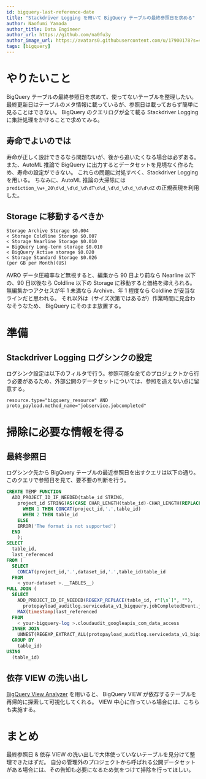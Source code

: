 ```yaml
---
id: bigquery-last-reference-date
title: "Stackdriver Logging を用いて BigQuery テーブルの最終参照日を求める"
author: Naofumi Yamada
author_title: Data Engineer
author_url: https://github.com/na0fu3y
author_image_url: https://avatars0.githubusercontent.com/u/17900178?s=400&v=4
tags: [bigquery]
---
```


# やりたいこと
BigQuery テーブルの最終参照日を求めて、使ってないテーブルを整理したい。
最終更新日はテーブルのメタ情報に載っているが、参照日は載っておらず簡単に見ることはできない。
BigQuery のクエリログが全て載る Stackdriver Logging に集計処理をかけることで求めてみる。

<!--truncate-->

## 寿命でよいのでは
寿命が正しく設計できるなら問題ないが、後から追いたくなる場合は必ずある。
また、AutoML 推論で BigQuery に出力するとデータセットを見境なく作るため、寿命の設定ができない。
これらの問題に対処すべく、Stackdriver Logging を用いる。
ちなみに、AutoML 推論の大掃除には `prediction_\w+_20\d\d_\d\d_\d\dT\d\d_\d\d_\d\d_\d\d\dZ` の正規表現を利用した。


## Storage に移動するべきか

```
Storage Archive Storage $0.004
< Storage Coldline Storage $0.007
< Storage Nearline Storage $0.010
= BigQuery Long-term storage $0.010
< BigQuery Active storage $0.020
< Storage Standard Storage $0.026
(per GB per Month)(US)
```

AVRO データ圧縮率など無視すると、編集から 90 日より前なら Nearline 以下の、90 日以後なら Coldline 以下の Storage に移動すると価格を抑えられる。
無編集かつアクセスが年 1 未満なら Archive、年 1 程度なら Coldline が妥当なラインだと思われる。
それ以外は（サイズ次第ではあるが）作業時間に見合わなそうなため、 BigQuery にそのまま放置する。

# 準備
## Stackdriver Logging ログシンクの設定
ログシンク設定は以下のフィルタで行う。参照可能な全てのプロジェクトから行う必要があるため、外部公開のデータセットについては、参照を追えない点に留意する。

```
resource.type="bigquery_resource" AND
proto_payload.method_name="jobservice.jobcompleted"
```

# 掃除に必要な情報を得る

## 最終参照日
ログシンク先から BigQuery テーブルの最近参照日を出すクエリは以下の通り。
このクエリで参照日を見て、要不要の判断を行う。

```sql
CREATE TEMP FUNCTION
  ADD_PROJECT_ID_IF_NEEDED(table_id STRING,
    project_id STRING)AS(CASE CHAR_LENGTH(table_id)-CHAR_LENGTH(REPLACE (table_id, ".", ""))
      WHEN 1 THEN CONCAT(project_id,'.',table_id)
      WHEN 2 THEN table_id
    ELSE
    ERROR('The format is not supported')
  END
    );
SELECT
  table_id,
  last_referenced
FROM (
  SELECT
    CONCAT(project_id,'.',dataset_id,'.',table_id)table_id
  FROM
    < your-dataset >.__TABLES__)
FULL JOIN (
  SELECT
    ADD_PROJECT_ID_IF_NEEDED(REGEXP_REPLACE(table_id, r"[\s`]", ""),
      protopayload_auditlog.servicedata_v1_bigquery.jobCompletedEvent.job.jobName.projectId)table_id,
    MAX(timestamp)last_referenced
  FROM
    < your-bigquery-log >.cloudaudit_googleapis_com_data_access
  INNER JOIN
    UNNEST(REGEXP_EXTRACT_ALL(protopayload_auditlog.servicedata_v1_bigquery.jobCompletedEvent.job.jobConfiguration.query.query, r"(?:FROM|JOIN)\s*(`(?:[\-\w]+\.)?\w+\.\w+`|(?:[\-\w]+\.)?\w+\.\w+\s|(?:[\-\w]+\.)?\w+\.\w+$)"))table_id
  GROUP BY
    table_id)
USING
  (table_id)
```

## 依存 VIEW の洗い出し
[BigQuery View Analyzer](https://github.com/servian/bigquery-view-analyzer) を用いると、
BigQuery VIEW が依存するテーブルを再帰的に探索して可視化してくれる。
VIEW 中心に作っている場合には、こちらも実施する。

# まとめ
最終参照日 & 依存 VIEW の洗い出しで大体使っていないテーブルを見分けて整理できたはずだ。
自分の管理外のプロジェクトから呼ばれる公開データセットがある場合には、その告知も必要になるため気をつけて掃除を行ってほしい。